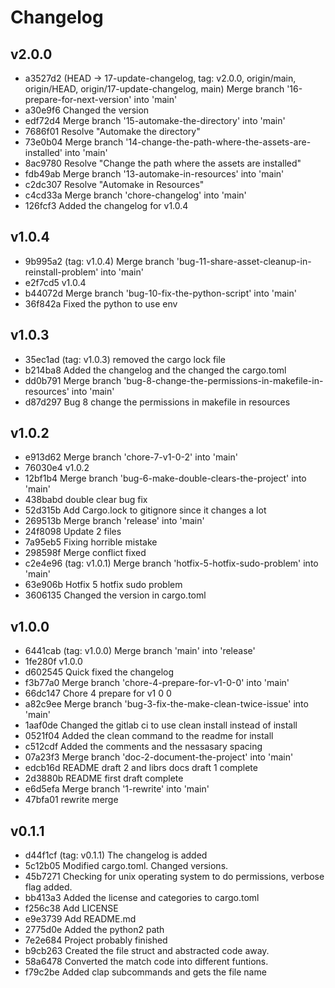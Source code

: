 # Changelog

## v2.0.0

- a3527d2 (HEAD -> 17-update-changelog, tag: v2.0.0, origin/main, origin/HEAD,
  origin/17-update-changelog, main) Merge branch '16-prepare-for-next-version'
  into 'main'
- a30e9f6 Changed the version
- edf72d4 Merge branch '15-automake-the-directory' into 'main'
- 7686f01 Resolve "Automake the directory"
- 73e0b04 Merge branch '14-change-the-path-where-the-assets-are-installed' into
  'main'
- 8ac9780 Resolve "Change the path where the assets are installed"
- fdb49ab Merge branch '13-automake-in-resources' into 'main'
- c2dc307 Resolve "Automake in Resources"
- c4cd33a Merge branch 'chore-changelog' into 'main'
- 126fcf3 Added the changelog for v1.0.4

## v1.0.4

- 9b995a2 (tag: v1.0.4) Merge branch
  'bug-11-share-asset-cleanup-in-reinstall-problem' into 'main'
- e2f7cd5 v1.0.4
- b44072d Merge branch 'bug-10-fix-the-python-script' into 'main'
- 36f842a Fixed the python to use env

## v1.0.3

- 35ec1ad (tag: v1.0.3) removed the cargo lock file
- b214ba8 Added the changelog and the changed the cargo.toml
- dd0b791 Merge branch 'bug-8-change-the-permissions-in-makefile-in-resources'
  into 'main'
- d87d297 Bug 8 change the permissions in makefile in resources

## v1.0.2

- e913d62 Merge branch 'chore-7-v1-0-2' into 'main'
- 76030e4 v1.0.2
- 12bf1b4 Merge branch 'bug-6-make-double-clears-the-project' into 'main'
- 438babd double clear bug fix
- 52d315b Add Cargo.lock to gitignore since it changes a lot
- 269513b Merge branch 'release' into 'main'
- 24f8098 Update 2 files
- 7a95eb5 Fixing horrible mistake
- 298598f Merge conflict fixed
- c2e4e96 (tag: v1.0.1) Merge branch 'hotfix-5-hotfix-sudo-problem' into 'main'
- 63e906b Hotfix 5 hotfix sudo problem
- 3606135 Changed the version in cargo.toml

## v1.0.0

- 6441cab (tag: v1.0.0) Merge branch 'main' into 'release'
- 1fe280f v1.0.0
- d602545 Quick fixed the changelog
- f3b77a0 Merge branch 'chore-4-prepare-for-v1-0-0' into 'main'
- 66dc147 Chore 4 prepare for v1 0 0
- a82c9ee Merge branch 'bug-3-fix-the-make-clean-twice-issue' into 'main'
- 1aaf0de Changed the gitlab ci to use clean install instead of install
- 0521f04 Added the clean command to the readme for install
- c512cdf Added the comments and the nessasary spacing
- 07a23f3 Merge branch 'doc-2-document-the-project' into 'main'
- edcb16d README draft 2 and librs docs draft 1 complete
- 2d3880b README first draft complete
- e6d5efa Merge branch '1-rewrite' into 'main'
- 47bfa01 rewrite merge

## v0.1.1

- d44f1cf (tag: v0.1.1) The changelog is added
- 5c12b05 Modified cargo.toml. Changed versions.
- 45b7271 Checking for unix operating system to do permissions, verbose flag
  added.
- bb413a3 Added the license and categories to cargo.toml
- f256c38 Add LICENSE
- e9e3739 Add README.md
- 2775d0e Added the python2 path
- 7e2e684 Project probably finished
- b9cb263 Created the file struct and abstracted code away.
- 58a6478 Converted the match code into different funtions.
- f79c2be Added clap subcommands and gets the file name
